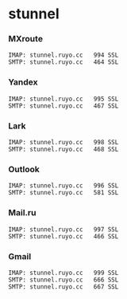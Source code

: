 
# stunnel

### MXroute 

```
IMAP: stunnel.ruyo.cc   994 SSL
SMTP: stunnel.ruyo.cc   464 SSL
```

### Yandex

```
IMAP: stunnel.ruyo.cc   995 SSL
SMTP: stunnel.ruyo.cc   467 SSL
```


### Lark

```
IMAP: stunnel.ruyo.cc   998 SSL
SMTP: stunnel.ruyo.cc   468 SSL
```


### Outlook

```
IMAP: stunnel.ruyo.cc   996 SSL
SMTP: stunnel.ruyo.cc   581 SSL
```

### Mail.ru

```
IMAP: stunnel.ruyo.cc   997 SSL
SMTP: stunnel.ruyo.cc   466 SSL
```



### Gmail

```
IMAP: stunnel.ruyo.cc   999 SSL
SMTP: stunnel.ruyo.cc   666 SSL
SMTP: stunnel.ruyo.cc   667 SSL
```
